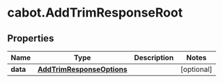 # cabot.AddTrimResponseRoot

## Properties

Name | Type | Description | Notes
------------ | ------------- | ------------- | -------------
**data** | [**AddTrimResponseOptions**](AddTrimResponseOptions.md) |  | [optional] 


